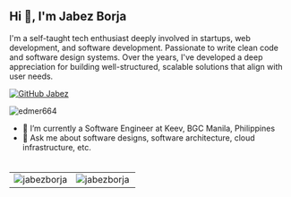 ## Hi 👋, I'm Jabez Borja
I'm a self-taught tech enthusiast deeply involved in startups, web development, and software development. Passionate to write clean code and software design systems. Over the years, I've developed a deep appreciation for building well-structured, scalable solutions that align with user needs.

[![GitHub Jabez](https://img.shields.io/github/followers/jabezborja?label=follow&style=social)](https://github.com/jabezborja)
<p align="left"> <img src="https://komarev.com/ghpvc/?username=jabezborja&label=Profile%20views&color=0e75b6&style=flat" alt="edmer664" /> </p>

- 🔭 I’m currently a Software Engineer at Keev, BGC Manila, Philippines
- 💬 Ask me about software designs, software architecture, cloud infrastructure, etc.
</br>
<table style="margin-top: 5px;">
  <tr>
    <td valign="top"><img align="center" src="https://github-readme-stats.vercel.app/api?username=jabezborja&show_icons=true" alt="jabezborja" /></td>
    <td valign="top"><img align="left" src="https://github-readme-stats.vercel.app/api/top-langs/?username=jabezborja&layout=compact&hide=html" alt="jabezborja" /></td>
  </tr>
</table>
</br>
